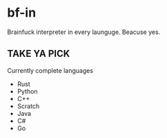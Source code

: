 # bf-in
Brainfuck interpreter in every launguge. Beacuse yes.
## TAKE YA PICK
Currently complete languages
- Rust
- Python
- C++
- Scratch
- Java
- C#
- Go
